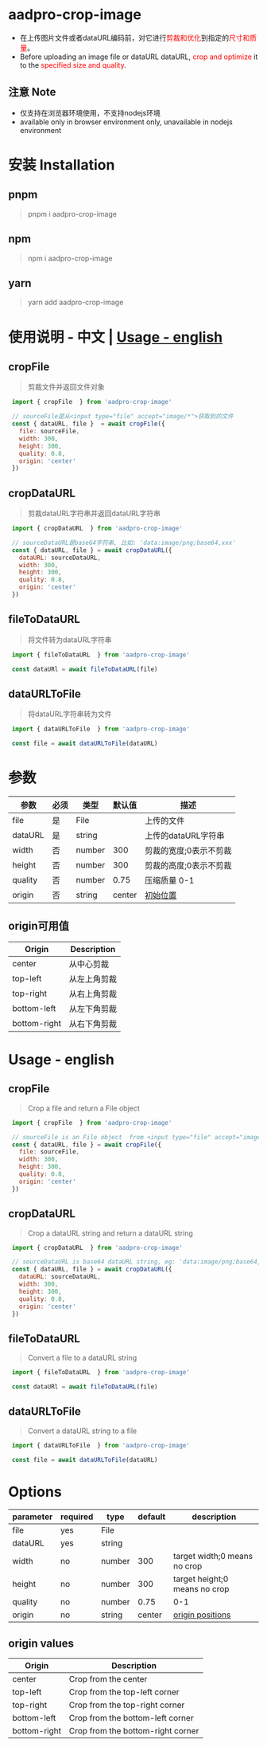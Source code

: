 # aadpro-crop-image
- <div>在上传图片文件或者dataURL编码前，对它进行<span style="color: red">剪裁和优化</span>到指定的<span style="color: red">尺寸和质量</span>。</div>
- <div style="margin-bottom:2em">Before uploading an image file or dataURL dataURL, <span style="color: red">crop and optimize</span> it to the <span style="color: red">specified size and quality</span>.</div>

## 注意 Note

- 仅支持在浏览器环境使用，不支持nodejs环境
- available only in browser environment only, unavailable in nodejs environment

# 安装 Installation

## pnpm
> pnpm i aadpro-crop-image

## npm
> npm i aadpro-crop-image

## yarn
> yarn add aadpro-crop-image


# 使用说明 - 中文 | [Usage - english](#en)

## cropFile
> 剪裁文件并返回文件对象   
```js
 import { cropFile  } from 'aadpro-crop-image'

 // sourceFile是从<input type="file" accept="image/*">获取到的文件
 const { dataURL, file }  = await cropFile({
   file: sourceFile,
   width: 300,
   height: 300,
   quality: 0.8,
   origin: 'center'
 })
```

## cropDataURL
> 剪裁dataURL字符串并返回dataURL字符串   

```js
 import { cropDataURL  } from 'aadpro-crop-image'

 // sourceDataURL是base64字符串, 比如: 'data:image/png;base64,xxx' 
 const { dataURL, file } = await cropDataURL({
   dataURL: sourceDataURL,
   width: 300,
   height: 300,
   quality: 0.8,
   origin: 'center'
 })
```

## fileToDataURL
> 将文件转为dataURL字符串    
```js
 import { fileToDataURL  } from 'aadpro-crop-image'

 const dataURl = await fileToDataURL(file)
```

## dataURLToFile
> 将dataURL字符串转为文件    

```js
 import { dataURLToFile  } from 'aadpro-crop-image'

 const file = await dataURLToFile(dataURL)
```

# 参数

| 参数    | 必须 | 类型   | 默认值 | 描述                          |
| ------- | ---- | ------ | ------ | ----------------------------- |
| file    | 是   | File   |        | 上传的文件                    |
| dataURL | 是   | string |        | 上传的dataURL字符串           |
| width   | 否   | number | 300    | 剪裁的宽度;0表示不剪裁        |
| height  | 否   | number | 300    | 剪裁的高度;0表示不剪裁        |
| quality | 否   | number | 0.75   | 压缩质量 0-1                  |
| origin  | 否   | string | center | [初始位置](#origin-values-cn) |

## origin可用值 <a id="origin-values-cn"></a>
| Origin       | Description  |
| ------------ | ------------ |
| center       | 从中心剪裁   |
| top-left     | 从左上角剪裁 |
| top-right    | 从右上角剪裁 |
| bottom-left  | 从左下角剪裁 |
| bottom-right | 从右下角剪裁 |


# <a id="en">Usage - english</a>

## cropFile
> Crop a file and return a File object
```js
 import { cropFile  } from 'aadpro-crop-image'

 // sourceFile is an File object  from <input type="file" accept="image/*">
 const { dataURL, file } = await cropFile({
   file: sourceFile,
   width: 300,
   height: 300,
   quality: 0.8,
   origin: 'center'
 })
```

## cropDataURL
> Crop a dataURL string and return a dataURL string

```js
 import { cropDataURL  } from 'aadpro-crop-image'

 // sourceDataURL is base64 dataURL string, eg: 'data:image/png;base64,xxx' 
 const { dataURL, file } = await cropDataURL({
   dataURL: sourceDataURL,
   width: 300,
   height: 300,
   quality: 0.8,
   origin: 'center'
 })
```

## fileToDataURL
> Convert a file to a dataURL string
```js
 import { fileToDataURL  } from 'aadpro-crop-image'

 const dataURl = await fileToDataURL(file)
```

## dataURLToFile
> Convert a dataURL string to a file

```js
 import { dataURLToFile  } from 'aadpro-crop-image'

 const file = await dataURLToFile(dataURL)
```

# Options

| parameter | required | type   | default | description                           |
| --------- | -------- | ------ | ------- | ------------------------------------- |
| file      | yes      | File   |         |                                       |
| dataURL   | yes      | string |         |                                       |
| width     | no       | number | 300     | target width;0 means no crop          |
| height    | no       | number | 300     | target height;0 means no crop         |
| quality   | no       | number | 0.75    | 0-1                                   |
| origin    | no       | string | center  | [origin positions](#origin-values-en) |


## origin values <a id="origin-values-en"></a>
| Origin       | Description                       |
| ------------ | --------------------------------- |
| center       | Crop from the center              |
| top-left     | Crop from the top-left corner     |
| top-right    | Crop from the top-right corner    |
| bottom-left  | Crop from the bottom-left corner  |
| bottom-right | Crop from the bottom-right corner |
